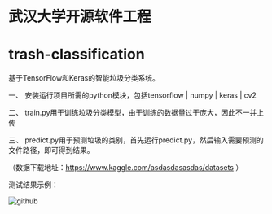 # 武汉大学开源软件工程
# trash-classification
基于TensorFlow和Keras的智能垃圾分类系统。

一、 安装运行项目所需的python模块，包括tensorflow | numpy | keras | cv2

二、 train.py用于训练垃圾分类模型，由于训练的数据量过于庞大，因此不一并上传

三、 predict.py用于预测垃圾的类别，首先运行predict.py，然后输入需要预测的文件路径，即可得到结果。

（数据下载地址：https://www.kaggle.com/asdasdasasdas/datasets ）

测试结果示例：

![github](https://github.com/MrJoeyM/trash-classification/blob/master/%E6%B5%8B%E8%AF%95/%E6%B5%8B%E8%AF%95%E7%BB%93%E6%9E%9C%E7%A4%BA%E4%BE%8B/cardboard_test_result1.png "github")  
